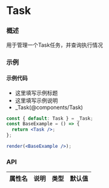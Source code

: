 
# Task


### 概述

用于管理一个Task任务，并查询执行情况


### 示例

#### 示例代码

- 这里填写示例标题
- 这里填写示例说明
- _Task(@components/Task)

```jsx
const { default: Task } = _Task;
const BaseExample = () => {
  return <Task />;
};

render(<BaseExample />);

```


### API

|属性名|说明|类型|默认值|
|  ---  | ---  | --- | --- |

